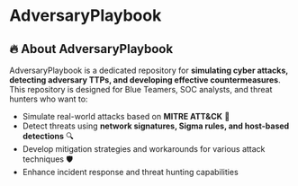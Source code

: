 # AdversaryPlaybook

## 🔥 About AdversaryPlaybook
AdversaryPlaybook is a dedicated repository for **simulating cyber attacks, detecting adversary TTPs, and developing effective countermeasures**. This repository is designed for Blue Teamers, SOC analysts, and threat hunters who want to:

- Simulate real-world attacks based on **MITRE ATT&CK** 🚀
- Detect threats using **network signatures, Sigma rules, and host-based detections** 🔍
- Develop mitigation strategies and workarounds for various attack techniques 🛡️
- Enhance incident response and threat hunting capabilities
